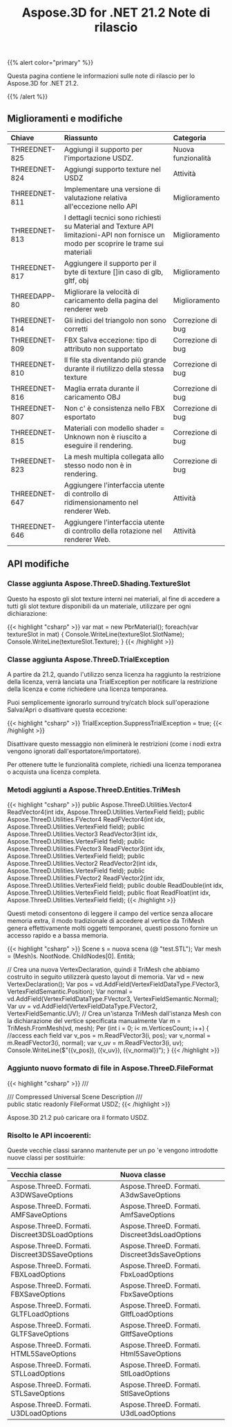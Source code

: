 ﻿---
title: Aspose.3D for .NET 21.2 Note di rilascio
type: docs
weight: 11
url: /it/net/aspose-3d-for-net-21-2-release-notes/
---
{{% alert color="primary" %}}

Questa pagina contiene le informazioni sulle note di rilascio per lo Aspose.3D for .NET 21.2.

{{% /alert %}}
## **Miglioramenti e modifiche**

|**Chiave**|**Riassunto**|**Categoria**|
|:- |:- |:- |
|THREEDNET-825 |Aggiungi il supporto per l'importazione USDZ.|Nuova funzionalità|
|THREEDNET-824 |Aggiungi supporto texture nel USDZ|Attività|
|THREEDNET-811 |Implementare una versione di valutazione relativa all'eccezione nello API|Miglioramento|
|THREEDNET-813 |I dettagli tecnici sono richiesti su Material and Texture API limitazioni-API non fornisce un modo per scoprire le trame sui materiali|Miglioramento|
|THREEDNET-817 |Aggiungere il supporto per il byte di texture []in caso di glb, gltf, obj|Miglioramento|
|THREEDAPP-80 |Migliorare la velocità di caricamento della pagina del renderer web|Miglioramento|
|THREEDNET-814 |Gli indici del triangolo non sono corretti|Correzione di bug|
|THREEDNET-809 |FBX Salva eccezione: tipo di attributo non supportato|Correzione di bug|
|THREEDNET-810 |Il file sta diventando più grande durante il riutilizzo della stessa texture|Correzione di bug|
|THREEDNET-816 |Maglia errata durante il caricamento OBJ|Correzione di bug|
|THREEDNET-807 |Non c' è consistenza nello FBX esportato|Correzione di bug|
|THREEDNET-815 |Materiali con modello shader = Unknown non è riuscito a eseguire il rendering.|Correzione di bug|
|THREEDNET-823 |La mesh multipla collegata allo stesso nodo non è in rendering.|Correzione di bug|
|THREEDNET-647 |Aggiungere l'interfaccia utente di controllo di ridimensionamento nel renderer Web.|Attività|
|THREEDNET-646 |Aggiungere l'interfaccia utente di controllo della rotazione nel renderer Web.|Attività|


## API modifiche ##



### Classe aggiunta Aspose.ThreeD.Shading.TextureSlot

Questo ha esposto gli slot texture interni nei materiali, al fine di accedere a tutti gli slot texture disponibili da un materiale, utilizzare per ogni dichiarazione:

{{< highlight "csharp" >}}
var mat = new PbrMaterial();
foreach(var textureSlot in mat)
{
    Console.WriteLine(textureSlot.SlotName);
    Console.WriteLine(textureSlot.Texture);
}
{{< /highlight >}}


### Classe aggiunta Aspose.ThreeD.TrialException

A partire da 21.2, quando l'utilizzo senza licenza ha raggiunto la restrizione della licenza, verrà lanciata una TrialException per notificare la restrizione della licenza e come richiedere una licenza temporanea.

Puoi semplicemente ignorarlo surround try/catch block sull'operazione Salva/Apri o disattivare questa eccezione:

{{< highlight "csharp" >}}
TrialException.SuppressTrialException = true;
{{< /highlight >}}

Disattivare questo messaggio non eliminerà le restrizioni (come i nodi extra vengono ignorati dall'esportatore/importatore).

Per ottenere tutte le funzionalità complete, richiedi una licenza temporanea o acquista una licenza completa.

### Metodi aggiunti a Aspose.ThreeD.Entities.TriMesh


{{< highlight "csharp" >}}
public Aspose.ThreeD.Utilities.Vector4 ReadVector4(int idx, Aspose.ThreeD.Utilities.VertexField field);
public Aspose.ThreeD.Utilities.FVector4 ReadFVector4(int idx, Aspose.ThreeD.Utilities.VertexField field);
public Aspose.ThreeD.Utilities.Vector3 ReadVector3(int idx, Aspose.ThreeD.Utilities.VertexField field);
public Aspose.ThreeD.Utilities.FVector3 ReadFVector3(int idx, Aspose.ThreeD.Utilities.VertexField field);
public Aspose.ThreeD.Utilities.Vector2 ReadVector2(int idx, Aspose.ThreeD.Utilities.VertexField field);
public Aspose.ThreeD.Utilities.FVector2 ReadFVector2(int idx, Aspose.ThreeD.Utilities.VertexField field);
public double ReadDouble(int idx, Aspose.ThreeD.Utilities.VertexField field);
public float ReadFloat(int idx, Aspose.ThreeD.Utilities.VertexField field);
{{< /highlight >}}

Questi metodi consentono di leggere il campo del vertice senza allocare memoria extra, il modo tradizionale di accedere al vertice da TriMesh genera effettivamente molti oggetti temporanei, questi possono fornire un accesso rapido e a bassa memoria.

{{< highlight "csharp" >}}
Scene s = nuova scena (@ "test.STL");
Var mesh = (Mesh)s. NootNode. ChildNodes[0]. Entità;

// Crea una nuova VertexDeclaration, quindi il TriMesh che abbiamo costruito in seguito utilizzerà questo layout di memoria.
Var vd = new VertexDeclaration();
Var pos = vd.AddField(VertexFieldDataType.FVector3, VertexFieldSemantic.Position);
Var normal = vd.AddField(VertexFieldDataType.FVector3, VertexFieldSemantic.Normal);
Var uv = vd.AddField(VertexFieldDataType.FVector2, VertexFieldSemantic.UV);
// Crea un'istanza TriMesh dall'istanza Mesh con la dichiarazione del vertice specificata manualmente
Var m = TriMesh.FromMesh(vd, mesh);
Per (int i = 0; i< m.VerticesCount; i++)
{
    //access each field
    var v_pos = m.ReadFVector3(i, pos);
    var v_normal = m.ReadFVector3(i, normal);
    var v_uv = m.ReadFVector3(i, uv);
    Console.WriteLine($"({v_pos}), ({v_uv}), ({v_normal})");
}
{{< /highlight >}}

### Aggiunto nuovo formato di file in Aspose.ThreeD.FileFormat

{{< highlight "csharp" >}}
/// <summary>
/// Compressed Universal Scene Description
/// </summary>
public static readonly FileFormat USDZ;
{{< /highlight >}}

Aspose.3D 21.2 può caricare ora il formato USDZ.


### Risolto le API incoerenti:

Queste vecchie classi saranno mantenute per un po 'e vengono introdotte nuove classi per sostituirle:

|**Vecchia classe** |**Nuova classe** |
|:- |:- |
|Aspose.ThreeD. Formati. A3DWSaveOptions|Aspose.ThreeD. Formati. A3dwSaveOptions|
|Aspose.ThreeD. Formati. AMFSaveOptions|Aspose.ThreeD. Formati. AmfSaveOptions|
|Aspose.ThreeD. Formati. Discreet3DSLoadOptions|Aspose.ThreeD. Formati. Discreet3dsLoadOptions|
|Aspose.ThreeD. Formati. Discreet3DSSaveOptions|Aspose.ThreeD. Formati. Discreet3dsSaveOptions|
|Aspose.ThreeD. Formati. FBXLoadOptions|Aspose.ThreeD. Formati. FbxLoadOptions|
|Aspose.ThreeD. Formati. FBXSaveOptions|Aspose.ThreeD. Formati. FbxSaveOptions|
|Aspose.ThreeD. Formati. GLTFLoadOptions|Aspose.ThreeD. Formati. GltfLoadOptions|
|Aspose.ThreeD. Formati. GLTFSaveOptions|Aspose.ThreeD. Formati. GltfSaveOptions|
|Aspose.ThreeD. Formati. HTML5SaveOptions|Aspose.ThreeD. Formati. Html5SaveOptions|
|Aspose.ThreeD. Formati. STLLoadOptions|Aspose.ThreeD. Formati. StlLoadOptions|
|Aspose.ThreeD. Formati. STLSaveOptions|Aspose.ThreeD. Formati. StlSaveOptions|
|Aspose.ThreeD. Formati. U3DLoadOptions|Aspose.ThreeD. Formati. U3dLoadOptions|
